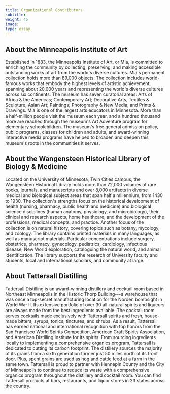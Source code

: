 ```yaml
---
title: Organizational Contributors
subtitle:
weight: 45
image:
type: essay
---
```


## **About the Minneapolis Institute of Art**

Established in 1883, the Minneapolis Institute of Art, or Mia, is committed to enriching the community by collecting, preserving, and making accessible outstanding works of art from the world's diverse cultures. Mia's permanent collection holds more than 89,000 objects. The collection includes world-famous works that embody the highest levels of artistic achievement, spanning about 20,000 years and representing the world's diverse cultures across six continents. The museum has seven curatorial areas: Arts of Africa & the Americas; Contemporary Art; Decorative Arts, Textiles & Sculpture; Asian Art; Paintings; Photography & New Media; and Prints & Drawings. Mia is one of the largest arts educators in Minnesota. More than a half-million people visit the museum each year, and a hundred thousand more are reached through the museum's Art Adventure program for elementary schoolchildren. The museum's free general admission policy, public programs, classes for children and adults, and award-winning interactive media programs have helped to broaden and deepen this museum's roots in the communities it serves.

## **About the Wangensteen Historical Library of Biology & Medicine**

Located on the University of Minnesota, Twin Cities campus, the Wangensteen Historical Library holds more than 72,000 volumes of rare books, journals, and manuscripts and over 8,000 artifacts in diverse medical and biological subject areas that span half a millennium, from 1430 to 1930. The collection's strengths focus on the historical development of health (nursing, pharmacy, public health and medicine) and biological science disciplines (human anatomy, physiology, and microbiology), their clinical and research aspects, home healthcare, and the development of the professions, medical concepts, and practice. Another focus of the collection is on natural history, covering topics such as botany, mycology, and zoology. The library contains printed materials in many languages, as well as manuscript materials. Particular concentrations include surgery, obstetrics, pharmacy, gynecology, pediatrics, cardiology, infectious disease, New World exploration, cataloguing the natural world, and animal identification. The library supports the research of University faculty and students, local and international scholars, and community at large.

## **About Tattersall Distilling**

Tattersall Distilling is an award-winning distillery and cocktail room based in Northeast Minneapolis in the Historic Thorp Building---a warehouse that was once a top-secret manufacturing location for the Norden bombsight in World War II. Its extensive portfolio of over 30 all-natural spirits and liqueurs are always made from the best ingredients available. The cocktail room serves cocktails made exclusively with Tattersall spirits and fresh, house-made bitters, syrups, tonics, tinctures, and shrubs. As a result, Tattersall has earned national and international recognition with top honors from the San Francisco World Spirits Competition, American Craft Spirits Association, and American Distilling Institute for its spirits. From sourcing ingredients locally to implementing a comprehensive organics program, Tattersall is dedicated to cutting its carbon footprint. The distillery sources the majority of its grains from a sixth generation farmer just 50 miles north of its front door. Plus, spent grains are used as hog and cattle feed at a farm in the same town. Tattersall is proud to partner with Hennepin County and the City of Minneapolis to continue to reduce its waste with a comprehensive organics program throughout the distillery and cocktail room. You can find Tattersall products at bars, restaurants, and liquor stores in 23 states across the country.
